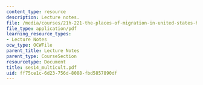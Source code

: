 ```yaml
---
content_type: resource
description: Lecture notes.
file: /media/courses/21h-221-the-places-of-migration-in-united-states-history-fall-2006/ff75ce1c6d23756d8088fbd5857890df_ses14_multicult.pdf
file_type: application/pdf
learning_resource_types:
- Lecture Notes
ocw_type: OCWFile
parent_title: Lecture Notes
parent_type: CourseSection
resourcetype: Document
title: ses14_multicult.pdf
uid: ff75ce1c-6d23-756d-8088-fbd5857890df
---
```


